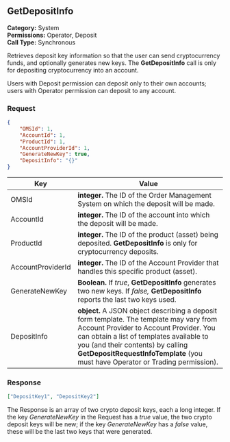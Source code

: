 ## GetDepositInfo

**Category:** System<br />**Permissions:** Operator, Deposit<br />**Call Type:** Synchronous

Retrieves deposit key information so that the user can send cryptocurrency funds, and optionally generates new keys. The **GetDepositInfo** call is only for depositing cryptocurrency into an account.

Users with Deposit permission can deposit only to their own accounts; users with Operator permission can deposit to any account.

### Request

```json
{
    "OMSId": 1,
    "AccountId": 1,
    "ProductId": 1,
    "AccountProviderId": 1,
    "GenerateNewKey": true,
    "DepositInfo": "{}"
}
```

| Key               | Value                                                        |
| ----------------- | ------------------------------------------------------------ |
| OMSId             | **integer.** The ID of the Order Management System on which the deposit will be made. |
| AccountId         | **integer.** The ID of the account into which the deposit will be made. |
| ProductId         | **integer.** The ID of the product (asset) being deposited. **GetDepositInfo** is only for cryptocurrency deposits. |
| AccountProviderId | **integer.** The ID of the Account Provider that handles this specific product (asset). |
| GenerateNewKey    | **Boolean.** If *true*, **GetDepositInfo** generates two new keys. If *false,* **GetDepositInfo** reports the last two keys used. |
| DepositInfo       | **object.** A JSON object describing a deposit form template. The template may vary from Account Provider to Account Provider. You can obtain a list of templates available to you (and their contents) by calling **GetDepositRequestInfoTemplate** (you must have Operator or Trading permission). |

### Response

```json
["DepositKey1", "DepositKey2"]
```

The Response is an array of two crypto deposit keys, each a long integer. If the key *GenerateNewKey* in the Request has a *true* value, the two crypto deposit keys will be new; if the key *GenerateNewKey* has a *false* value, these will be the last two keys that were generated. 
